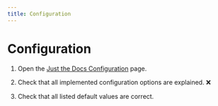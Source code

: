 ```yaml
---
title: Configuration
---
```


# Configuration

1.  Open the [Just the Docs Configuration] page.

1.  Check that all implemented configuration options are explained. ❌

1.  Check that all listed default values are correct.

[Just the Docs Configuration]: https://just-the-docs.github.io/just-the-docs/docs/configuration/
